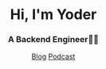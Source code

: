 <h1 align="center">Hi, I'm Yoder</h1>
<h3 align="center">A Backend Engineer👨‍💻</h3>
<div align="center">
  <a href="https://yodering.net">Blog</a>
  <a href="https://podcasts.apple.com/tw/podcast/minorparty/id1711581041">Podcast</a>
</div>
  <!-- <img src="https://github-readme-stats.vercel.app/api/top-langs?username=wuyoder&layout=compact"/> -->
